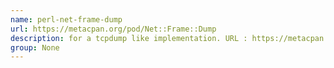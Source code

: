 ```yaml
---
name: perl-net-frame-dump
url: https://metacpan.org/pod/Net::Frame::Dump
description: for a tcpdump like implementation. URL : https://metacpan.org/pod/Net::Frame::Dump Groups : None
group: None
---
```


